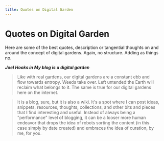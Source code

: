 ```yaml
---
title: Quotes on Digital Garden 
---
```


# Quotes on Digital Garden 

Here are some of the best quotes, description or tangential thoughts on and around the concept of digital gardens. Again, no structure. Adding as things no.

***Joel Hooks in My blog is a digital garden***

> Like with real gardens, our digital gardens are a constant ebb and flow towards entropy. Weeds take over. Left untended the Earth will reclaim what belongs to it. The same is true for our digital gardens here on the internet.

> It is a blog, sure, but it is also a wiki. It's a spot where I can post ideas, snippets, resources, thoughts, collections, and other bits and pieces that I find interesting and useful. Instead of always being a "performance" level of blogging, it can be a looser more human endeavor that drops the idea of robots sorting the content (in this case simply by date created) and embraces the idea of curation, by me, for you.

